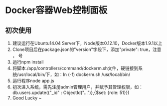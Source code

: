 # Docker容器Web控制面板
## 初次使用 ##
1. 建议运行在Ubuntu14.04 Server下，Node版本0.12.10，Docker版本1.9.1以上
2. Clone项目后在package.json的"version"字段下，添加"private": true，注意 ， 号
3. 运行npm install
4. 将脚本./app/controllers/command/dockerm.sh文件，硬链接到系统/usr/local/bin/下，如：ln (-f) dockerm.sh /usr/local/bin/
5. 运行程序node app.js
6. 初次进入系统，需先注册admin管理用户，并赋予其管理权限，如：db.users.update({"_id" : ObjectId("...")},{$set: {role: 51}})
7. Good Lucky ~
